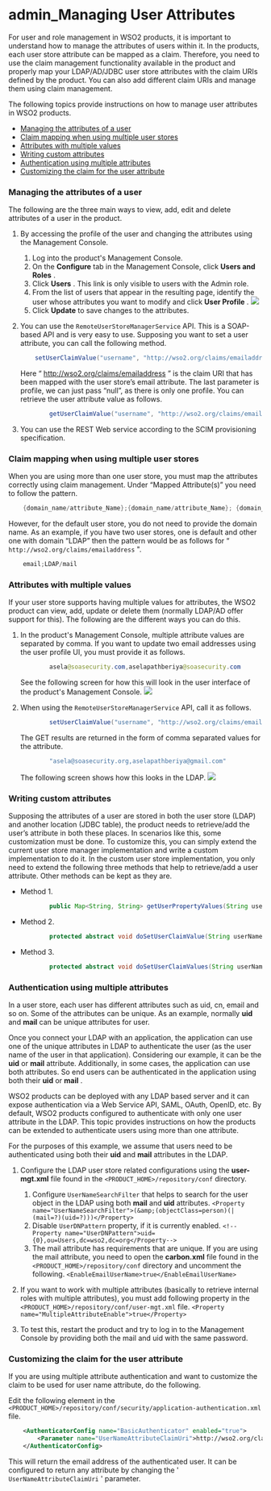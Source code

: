 # admin\_Managing User Attributes

For user and role management in WSO2 products, it is important to understand how to manage the attributes of users within it. In the products, each user store attribute can be mapped as a claim. Therefore, you need to use the claim management functionality available in the product and properly map your LDAP/AD/JDBC user store attributes with the claim URIs defined by the product. You can also add different claim URIs and manage them using claim management.

The following topics provide instructions on how to manage user attributes in WSO2 products.

-   [Managing the attributes of a user](#admin_ManagingUserAttributes-Managingtheattributesofauser)
-   [Claim mapping when using multiple user stores](#admin_ManagingUserAttributes-Claimmappingwhenusingmultipleuserstores)
-   [Attributes with multiple values](#admin_ManagingUserAttributes-Attributeswithmultiplevalues)
-   [Writing custom attributes](#admin_ManagingUserAttributes-Writingcustomattributes)
-   [Authentication using multiple attributes](#admin_ManagingUserAttributes-Authenticationusingmultipleattributes)
-   [Customizing the claim for the user attribute](#admin_ManagingUserAttributes-Customizingtheclaimfortheuserattribute)

### Managing the attributes of a user

The following are the three main ways to view, add, edit and delete attributes of a user in the product.

1.  By accessing the profile of the user and changing the attributes using the Management Console.
    1.  Log into the product's Management Console.
    2.  On the **Configure** tab in the Management Console, click **Users and Roles** .
    3.  Click **Users** . This link is only visible to users with the Admin role.
    4.  From the list of users that appear in the resulting page, identify the user whose attributes you want to modify and click **User Profile** .
        ![](attachments/43997703/44195174.png)
    5.  Click **Update** to save changes to the attributes.
2.  You can use the `RemoteUserStoreManagerService` API. This is a SOAP-based API and is very easy to use. Supposing you want to set a user attribute, you can call the following method.

    ``` java
        setUserClaimValue("username", "http://wso2.org/claims/emailaddress", "asela@soasecurity.org", null)
    ```

    Here “ http://wso2.org/claims/emailaddress ” is the claim URI that has been mapped with the user store’s email attribute. The last parameter is profile, we can just pass “null”, as there is only one profile. You can retrieve the user attribute value as follows.

    ``` java
            getUserClaimValue("username", "http://wso2.org/claims/emailaddress", null)
    ```

3.  You can use the REST Web service according to the SCIM provisioning specification.

### Claim mapping when using multiple user stores

When you are using more than one user store, you must map the attributes correctly using claim management. Under “Mapped Attribute(s)” you need to follow the pattern.

``` java
    {domain_name/attribute_Name};{domain_name/attribute_Name}; {domain_name/attribute_Name};
```

However, for the default user store, you do not need to provide the domain name. As an example, if you have two user stores, one is default and other one with domain “LDAP” then the pattern would be as follows for “ `http://wso2.org/claims/emailaddress` ".

``` java
    email;LDAP/mail
```

### Attributes with multiple values

If your user store supports having multiple values for attributes, the WSO2 product can view, add, update or delete them (normally LDAP/AD offer support for this). The following are the different ways you can do this.

1.  In the product's Management Console, multiple attribute values are separated by comma. If you want to update two email addresses using the user profile UI, you must provide it as follows.

    ``` java
            asela@soasecurity.com,aselapathberiya@soasecurity.com
    ```

    See the following screen for how this will look in the user interface of the product's Management Console.
    ![](attachments/43997703/44195175.png)

2.  When using the `RemoteUserStoreManagerService` API, call it as follows.

    ``` java
            setUserClaimValue("username", "http://wso2.org/claims/emailaddress", "asela@soasecurity.org,aselapathberiya@gmail.com", null)
    ```

    The GET results are returned in the form of comma separated values for the attribute.

    ``` java
            "asela@soasecurity.org,aselapathberiya@gmail.com"
    ```

    The following screen shows how this looks in the LDAP.
    ![](attachments/43997703/44195177.png)
### Writing custom attributes

Supposing the attributes of a user are stored in both the user store (LDAP) and another location (JDBC table), the product needs to retrieve/add the user’s attribute in both these places. In scenarios like this, some customization must be done. To customize this, you can simply extend the current user store manager implementation and write a custom implementation to do it. In the custom user store implementation, you only need to extend the following three methods that help to retrieve/add a user attribute. Other methods can be kept as they are.

-   Method 1.

    ``` java
            public Map<String, String> getUserPropertyValues(String userName, String[] propertyNames, String profileName) throws UserStoreException
    ```

-   Method 2.

    ``` java
            protected abstract void doSetUserClaimValue(String userName, String claimURI, String claimValue, String profileName) throws UserStoreException;
    ```

-   Method 3.

    ``` java
            protected abstract void doSetUserClaimValues(String userName, Map<String, String> claims, String profileName) throws UserStoreException;
    ```

### Authentication using multiple attributes

In a user store, each user has different attributes such as uid, cn, email and so on. Some of the attributes can be unique. As an example, normally **uid** and **mail** can be unique attributes for user.

Once you connect your LDAP with an application, the application can use one of the unique attributes in LDAP to authenticate the user (as the user name of the user in that application). Considering our example, it can be the **uid** or **mail** attribute. Additionally, in some cases, the application can use both attributes. So end users can be authenticated in the application using both their **uid** or **mail** .

WSO2 products can be deployed with any LDAP based server and it can expose authentication via a Web Service API, SAML, OAuth, OpenID, etc. By default, WSO2 products configured to authenticate with only one user attribute in the LDAP. This topic provides instructions on how the products can be extended to authenticate users using more than one attribute.

For the purposes of this example, we assume that users need to be authenticated using both their **uid** and **mail** attributes in the LDAP.

1.  Configure the LDAP user store related configurations using the **user-mgt.xml** file found in the `<PRODUCT_HOME>/repository/conf` directory.
    1.  Configure `UserNameSearchFilter` that helps to search for the user object in the LDAP using both **mail** and **uid** attributes.
`<Property name="UserNameSearchFilter">(&amp;(objectClass=person)(|(mail=?)(uid=?)))</Property>           `
    2.  Disable `UserDNPattern` property, if it is currently enabled.
`<!--Property name="UserDNPattern">uid={0},ou=Users,dc=wso2,dc=org</Property-->`
    3.  The mail attribute has requirements that are unique. If you are using the mail attribute, you need to open the **carbon.xml** file found in the `<PRODUCT_HOME>/repository/conf` directory and uncomment the following.
`<EnableEmailUserName>true</EnableEmailUserName>`
2.  If you want to work with multiple attributes (basically to retrieve internal roles with multiple attributes), you must add following property in the `<PRODUCT_HOME>/repository/conf/user-mgt.xml` file.
`<Property name="MultipleAttributeEnable">true</Property>`

3.  To test this, restart the product and try to log in to the Management Console by providing both the mail and uid with the same password.

### Customizing the claim for the user attribute

If you are using multiple attribute authentication and want to customize the claim to be used for user name attribute, do the following.

Edit the following element in the `<PRODUCT_HOME>/repository/conf/security/application-authentication.xml` file.

``` xml
    <AuthenticatorConfig name="BasicAuthenticator" enabled="true">
        <Parameter name="UserNameAttributeClaimUri">http://wso2.org/claims/emailaddress</Parameter>
    </AuthenticatorConfig>
```

This will return the email address of the authenticated user. It can be configured to return any attribute by changing the ' `UserNameAttributeClaimUri` ' parameter.
